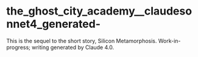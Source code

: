 # the_ghost_city_academy__claudesonnet4_generated-
This is the sequel to the short story, Silicon Metamorphosis. Work-in-progress; writing generated by Claude 4.0.
